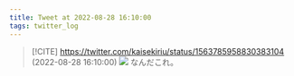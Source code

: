 ```yaml
---
title: Tweet at 2022-08-28 16:10:00
tags: twitter_log
---
```


> [!CITE] https://twitter.com/kaisekiriu/status/1563785958830383104 (2022-08-28 16:10:00)
> ![](https://twitter.com/kaisekiriu/status/1563785958830383104)
> なんだこれ。
